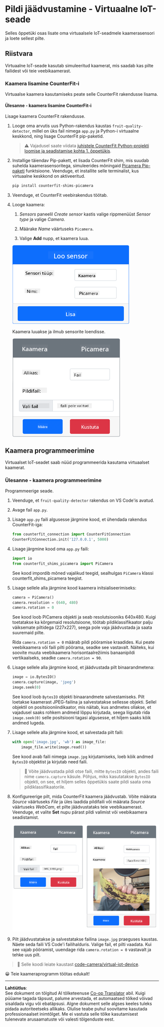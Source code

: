 <!--
CO_OP_TRANSLATOR_METADATA:
{
  "original_hash": "3ba7150ffc4a6999f6c3cfb4906ec7df",
  "translation_date": "2025-10-11T11:44:55+00:00",
  "source_file": "4-manufacturing/lessons/2-check-fruit-from-device/virtual-device-camera.md",
  "language_code": "et"
}
-->
# Pildi jäädvustamine - Virtuaalne IoT-seade

Selles õppetüki osas lisate oma virtuaalsele IoT-seadmele kaamerasensori ja loete sellest pilte.

## Riistvara

Virtuaalne IoT-seade kasutab simuleeritud kaamerat, mis saadab kas pilte failidest või teie veebikaamerast.

### Kaamera lisamine CounterFit-i

Virtuaalse kaamera kasutamiseks peate selle CounterFit rakendusse lisama.

#### Ülesanne - kaamera lisamine CounterFit-i

Lisage kaamera CounterFit rakendusse.

1. Looge oma arvutis uus Python-rakendus kaustas `fruit-quality-detector`, millel on üks fail nimega `app.py` ja Python-i virtuaalne keskkond, ning lisage CounterFit pip-paketid.

    > ⚠️ Vajadusel saate viidata [juhistele CounterFit Python-projekti loomise ja seadistamise kohta 1. õppetükis](../../../1-getting-started/lessons/1-introduction-to-iot/virtual-device.md).

1. Installige täiendav Pip-pakett, et lisada CounterFit shim, mis suudab suhelda kaamerasensoritega, simuleerides mõningaid [Picamera Pip-paketi](https://pypi.org/project/picamera/) funktsioone. Veenduge, et installite selle terminalist, kus virtuaalne keskkond on aktiveeritud.

    ```sh
    pip install counterfit-shims-picamera
    ```

1. Veenduge, et CounterFit veebirakendus töötab.

1. Looge kaamera:

    1. *Sensors* paneelil *Create sensor* kastis valige rippmenüüst *Sensor type* ja valige *Camera*.

    1. Määrake *Name* väärtuseks `Picamera`.

    1. Valige **Add** nupp, et kaamera luua.

    ![Kaamera seaded](../../../../../translated_images/counterfit-create-camera.a5de97f59c0bd3cbe0416d7e89a3cfe86d19fbae05c641c53a91286412af0a34.et.png)

    Kaamera luuakse ja ilmub sensorite loendisse.

    ![Loodud kaamera](../../../../../translated_images/counterfit-camera.001ec52194c8ee5d3f617173da2c79e1df903d10882adc625cbfc493525125d4.et.png)

## Kaamera programmeerimine

Virtuaalset IoT-seadet saab nüüd programmeerida kasutama virtuaalset kaamerat.

### Ülesanne - kaamera programmeerimine

Programmeerige seade.

1. Veenduge, et `fruit-quality-detector` rakendus on VS Code'is avatud.

1. Avage fail `app.py`.

1. Lisage `app.py` faili algusesse järgmine kood, et ühendada rakendus CounterFit-iga:

    ```python
    from counterfit_connection import CounterFitConnection
    CounterFitConnection.init('127.0.0.1', 5000)
    ```

1. Lisage järgmine kood oma `app.py` faili:

    ```python
    import io
    from counterfit_shims_picamera import PiCamera
    ```

    See kood impordib mõned vajalikud teegid, sealhulgas `PiCamera` klassi counterfit_shims_picamera teegist.

1. Lisage sellele alla järgmine kood kaamera initsialiseerimiseks:

    ```python
    camera = PiCamera()
    camera.resolution = (640, 480)
    camera.rotation = 0
    ```

    See kood loob PiCamera objekti ja seab resolutsiooniks 640x480. Kuigi toetatakse ka kõrgemaid resolutsioone, töötab pildiklassifikaator palju väiksemate piltidega (227x227), seega pole vaja jäädvustada ja saata suuremaid pilte.

    Rida `camera.rotation = 0` määrab pildi pööramise kraadides. Kui peate veebikaamera või faili pilti pöörama, seadke see vastavalt. Näiteks, kui soovite muuta veebikaamera horisontaalrežiimis banaanipildi vertikaalseks, seadke `camera.rotation = 90`.

1. Lisage sellele alla järgmine kood, et jäädvustada pilt binaarandmetena:

    ```python
    image = io.BytesIO()
    camera.capture(image, 'jpeg')
    image.seek(0)
    ```

    See kood loob `BytesIO` objekti binaarandmete salvestamiseks. Pilt loetakse kaamerast JPEG-failina ja salvestatakse sellesse objekti. Sellel objektil on positsiooniindikaator, mis näitab, kus andmetes ollakse, et vajadusel saaks rohkem andmeid lõppu kirjutada, seega liigutab rida `image.seek(0)` selle positsiooni tagasi algusesse, et hiljem saaks kõik andmed lugeda.

1. Lisage sellele alla järgmine kood, et salvestada pilt faili:

    ```python
    with open('image.jpg', 'wb') as image_file:
        image_file.write(image.read())
    ```

    See kood avab faili nimega `image.jpg` kirjutamiseks, loeb kõik andmed `BytesIO` objektist ja kirjutab need faili.

    > 💁 Võite jäädvustada pildi otse faili, mitte `BytesIO` objekti, andes faili nime `camera.capture` käsule. Põhjus, miks kasutatakse `BytesIO` objekti, on see, et hiljem selles õppetükis saate pildi saata oma pildiklassifikaatorile.

1. Konfigureerige pilt, mida CounterFit kaamera jäädvustab. Võite määrata *Source* väärtuseks *File* ja üles laadida pildifaili või määrata *Source* väärtuseks *WebCam*, et pilte jäädvustataks teie veebikaamerast. Veenduge, et valite **Set** nupu pärast pildi valimist või veebikaamera seadistamist.

    ![CounterFit, kus pildi allikaks on määratud fail, ja veebikaamera, mis näitab inimest, kes hoiab banaani veebikaamera eelvaates](../../../../../translated_images/counterfit-camera-options.eb3bd5150a8e7dffbf24bc5bcaba0cf2cdef95fbe6bbe393695d173817d6b8df.et.png)

1. Pilt jäädvustatakse ja salvestatakse failina `image.jpg` praeguses kaustas. Näete seda faili VS Code'i failihalduris. Valige fail, et pilti vaadata. Kui see vajab pööramist, uuendage rida `camera.rotation = 0` vastavalt ja tehke uus pilt.

> 💁 Selle koodi leiate kaustast [code-camera/virtual-iot-device](../../../../../4-manufacturing/lessons/2-check-fruit-from-device/code-camera/virtual-iot-device).

😀 Teie kaameraprogramm töötas edukalt!

---

**Lahtiütlus**:  
See dokument on tõlgitud AI tõlketeenuse [Co-op Translator](https://github.com/Azure/co-op-translator) abil. Kuigi püüame tagada täpsust, palume arvestada, et automaatsed tõlked võivad sisaldada vigu või ebatäpsusi. Algne dokument selle algses keeles tuleks pidada autoriteetseks allikaks. Olulise teabe puhul soovitame kasutada professionaalset inimtõlget. Me ei vastuta selle tõlke kasutamisest tulenevate arusaamatuste või valesti tõlgenduste eest.